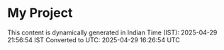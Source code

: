 # My Project

This content is dynamically generated in Indian Time (IST): 2025-04-29 21:56:54 IST
Converted to UTC: 2025-04-29 16:26:54 UTC

